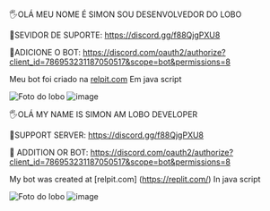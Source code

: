 🖐️OLÁ MEU NOME É SIMON SOU DESENVOLVEDOR DO LOBO 

🔗SEVIDOR DE SUPORTE:
https://discord.gg/f88QjgPXU8


🤖ADICIONE O BOT:
https://discord.com/oauth2/authorize?client_id=786953231187050517&scope=bot&permissions=8

Meu bot foi criado na [relpit.com](https://replit.com/) Em java script


![Foto do lobo](https://user-images.githubusercontent.com/77907916/117449523-7c086b80-af16-11eb-8f35-0fb89fd88ffd.png) ![image](https://user-images.githubusercontent.com/77907916/117450259-5d56a480-af17-11eb-8ee0-0087c48cc94d.png)





🖐️OLÁ MY NAME IS SIMON AM LOBO DEVELOPER

🔗SUPPORT SERVER:
https://discord.gg/f88QjgPXU8


🤖 ADDITION OR BOT:
https://discord.com/oauth2/authorize?client_id=786953231187050517&scope=bot&permissions=8

My bot was created at [relpit.com] (https://replit.com/) In java script


![Foto do lobo](https://user-images.githubusercontent.com/77907916/117449523-7c086b80-af16-11eb-8f35-0fb89fd88ffd.png) ![image](https://user-images.githubusercontent.com/77907916/117450259-5d56a480-af17-11eb-8ee0-0087c48cc94d.png)
